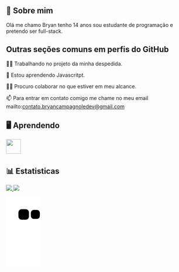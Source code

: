 ## 🚀 Sobre mim
Olá me chamo Bryan tenho 14 anos sou estudante de programação e pretendo ser full-stack.

## Outras seções comuns em perfis do GitHub
👩‍💻 Trabalhando no projeto da minha despedida.

🧠 Estou aprendendo Javascritpt.

👯‍♀️ Procuro colaborar no que estiver em meu alcance.

📫 Para entrar em contato comigo me chame no meu email mailto:contato.bryancampagnoledev@gmail.com

## 🖥 Aprendendo


<img src="https://cdn.jsdelivr.net/gh/devicons/devicon/icons/javascript/javascript-original.svg" width="40" height="40"/>

## 📊 Estatisticas

<div>
<a href="https://github.com/bryancsdev">
<img height="180em" src="https://github-readme-stats.vercel.app/api/top-langs/?username=bryancsdev&layout=compact&langs_count=50&theme=dracula"/>
<img height="180em" src="https://github-readme-stats.vercel.app/api?username=bryancsdev&show_icons=true&theme=dracula&include_all_commits=true&count_private=true"/>
</div>

![Snake animation](https://github.com/bryancsdev/bryancsdev/blob/output/github-contribution-grid-snake.svg)

